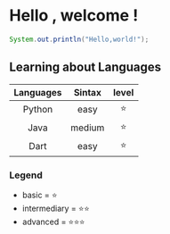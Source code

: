 # Hello , welcome ! 

  ```java 
  System.out.println("Hello,world!");
  ```
## Learning about Languages 

 |<div align=center>Languages|<div align=center>Sintax|<div align=center>level|
 |---|----|----|
  |<div align=center>Python</div>|<div align=center>easy|<div align=center>:star:|
 |<div align=center>Java|<div align=center> medium|<div align=center>:star:|
 |<div align=center>Dart|<div align=center>easy|<div align=center>:star:|
  ### Legend
  * basic = :star:
  * intermediary = :star::star:
  * advanced = :star::star::star:
 

<div text-align ='center'>
